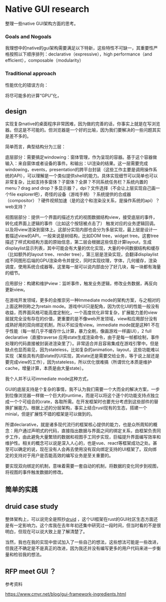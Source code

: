 # Native GUI research



整理一些native GUI架构方面的思考。

### Goals and Nogoals

我理想中的native的gui架构需要满足以下特新，这些特性不可缺一，其重要性严格按照以下顺序排列：declarative（expressive），high performance（and efficient），composable（modularity）



### Traditional approach



性能优化的错误方向：

将尽可能多的计算“GPU”化，



## design

实现复杂native的桌面程序非常困难，因为做的完善的话，你事实上就是在写浏览器。但这是不可能的。但浏览器是一个好的比喻，因为我们要解决的一些问题其实是差不多的。

简单而言，典型结构分为三层：

底层部分：需要搞定windowing：窗体管理，作为呈现的容器。基于这个容器做 输入：来自窗体或者设备的事件。和输出：UI渲染的结果。这一层需要完成windowing，events，presentation的跨平台封装（这些工作主要是调用操作系统的API），可以理解是一个类似提供shell的能力。具体实现细节可以简单也可以非常复杂，比如支持多窗体？子窗体？全屏？不同系统任务栏？系统内置的menu？drag and drop？多显示器？，dpi？文件选择（不会让上层实现自己画一个file explorer吧），奇怪的设备（游戏手柄）？系统提供的合成器（compositor）？硬件视频加速（是的这个和渲染没关系，是操作系统的api）？web支持？

视图层部分：提供一个界面的描述方式的视图数据结构view，接受底层的事件，转化成界面上逻辑的事件（比如这个按钮被点击了） 触发对应的业务逻辑回调。以及将view渲染到窗体上。这部分实现内部也会分为多层实现，最上层是设计一套描述view的API，一般来说是树结构，比如DOM tree，widget tree。这套tree描述了样式和结构方面的原始信息，第二层会根据这些信息计算layout，生成displaylist显示列表，其中可能会有大量的优化实现，大量的中间数据结构和缓存（比如额外的layout tree、render tree），第三层是渲染实现，会翻译displaylist成不同图形后端的GPU渲染命令并提交，同时实现纹理，字体，几何缓存，渲染调度，使用系统合成器等。这里每一层可以说内部由分了好几块，每一块都有海量的细节。

应用部分：构建和维护view：监听事件，触发业务逻辑，修改业务数据，再反向更新view。

在游戏开发领域，更多的会推崇另一种Immediate mode的架构方案，与之相对的上面这种则称之为retain mode。游戏中UI只是配角，因为优化UI的性能一般没有收益，而界面风格可能高度定制化，一个高度优化非常复杂，扩展能力差的view层就完全没有存在的价值，更重要的是不像web开发领域，view和应用部分没有成熟好用的双向绑定机制，所以不如没有view。immediate mode就是这种1 不在乎性能（每一帧几乎不缓存什么计算，暴力全刷，像画游戏一样画UI），2 full declarative（直接traverse 应用state生成渲染命令，由于是每一帧都绘制，事件处理的代码直接被封装进渲染里了）。非常适合并且容易集成在游戏引擎中。但是缺点也显而易见，因为stateless，比如复杂的animation，layout，这些功能难以实现（某些具有内部state的UI实现，其state还是需要交给业务，等于说上层还是要完成view的工作），因为stateless，所以优化很难搞（所谓优化本质是维护cache，增量计算，本质是由大量state）。

我个人并不认可immediate mode这种方式， 

GUI的底层支持是个复杂的事情，我不认为我们需要一个大而全的解决方案，一步到位像浏览器一样做一个巨大的runtime，而是可以将这个逐个的功能支持点独立成一个个可组合的crate，各取所需。在开发框架时也要充分考虑到这些部件的替换扩展能力。根据上述的分层架构，事实上结合rust现有的生态，搭建一个minial，但是扩展性不错的框架是可以做到的。





所谓declarative，就是诸多现代流行的框架核心提供的能力，也是众所周知的概念：用户通过声明式的代码，直接指出数据与界面之间的绑定关系，由框架负责同步工作，由此避免大量繁琐的数据和视图手工同步实现，巨幅提升界面编写效率和维护性。相关的概念可以说是深入人心的，也是vue、react等框架成功之处。甚至可以确定的说，现在没有人会再去使用没有双向绑定支持的UI框架了。双向绑定的支持对于用户是否能高效的编写业务是至关重要的。

要实现双向绑定的机制，意味着需要一套自动的机制，将数据的变化同步到视图，将视图的事件触发数据的修改。



## 简单的实践

## druid case study

整体架构上，可以说完全是照抄[druid](https://github.com/linebender/druid) ，这个UI框架在rust的GUI社区生态方面还是有一定影响力。这个库我在去年年初还集中研究过一段时间，但当时看的不是很明白，但现在可以说大致上是了解清楚了。





当然，我也在我的实现中尝试加入了一些自己的想法，这些想法可能是一些改进，但我还不确定是不是真正的改进，因为我还并没有编写更多的用户代码来进一步衡量和检验我的想法。





## RFP meet GUI ？



参考资料

https://www.cmyr.net/blog/gui-framework-ingredients.html

